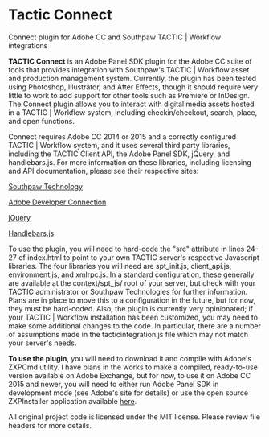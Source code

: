 # Tactic Connect
Connect plugin for Adobe CC and Southpaw TACTIC | Workflow integrations

<strong>TACTIC Connect</strong> is an Adobe Panel SDK plugin for the Adobe CC suite of tools that provides integration with Southpaw's TACTIC | Workflow asset and production management system. Currently, the plugin has been tested using Photoshop, Illustrator, and After Effects, though it should require very little to work to add support for other tools such as Premiere or InDesign. The Connect plugin allows you to interact with digital media assets hosted in a TACTIC | Workflow system, including checkin/checkout, search, place, and open functions.

Connect requires Adobe CC 2014 or 2015 and a correctly configured TACTIC | Workflow system, and it uses several third party libraries, including the TACTIC Client API, the Adobe Panel SDK, jQuery, and handlebars.js. For more information on these libraries, including licensing and API documentation, please see their respective sites:

<a href="http://southpawtech.com">Southpaw Technology</a>

<a href="http://www.adobe.com/devnet.html">Adobe Developer Connection</a>

<a href="https://jquery.com">jQuery</a>

<a href="http://handlebarsjs.com">Handlebars.js</a>

To use the plugin, you will need to hard-code the "src" attribute in lines 24-27 of index.html to point to your own TACTIC server's respective Javascript libraries. The four libraries you will need are spt_init.js, client_api.js, environment.js, and xmlrpc.js. In a standard configuration, these generally are available at the context/spt_js/ root of your server, but check with your TACTIC administrator or Southpaw Technologies for further information. Plans are in place to move this to a configuration in the future, but for now, they must be hard-coded. Also, the plugin is currently very opinionated; if your TACTIC | Workflow installation has been customized, you may need to make some additional changes to the code. In particular, there are a number of assumptions made in the tacticintegration.js file which may not match your server's needs.

<strong>To use the plugin</strong>, you will need to download it and compile with Adobe's ZXPCmd utility. I have plans in the works to make a compiled, ready-to-use version available on Adobe Exchange, but for now, to use it on Adobe CC 2015 and newer, you will need to either run Adobe Panel SDK in development mode (see Adobe's site for details) or use the open source ZXPInstaller application available <a href="http://zxpinstaller.com">here</a>.

All original project code is licensed under the MIT license. Please review file headers for more details.

